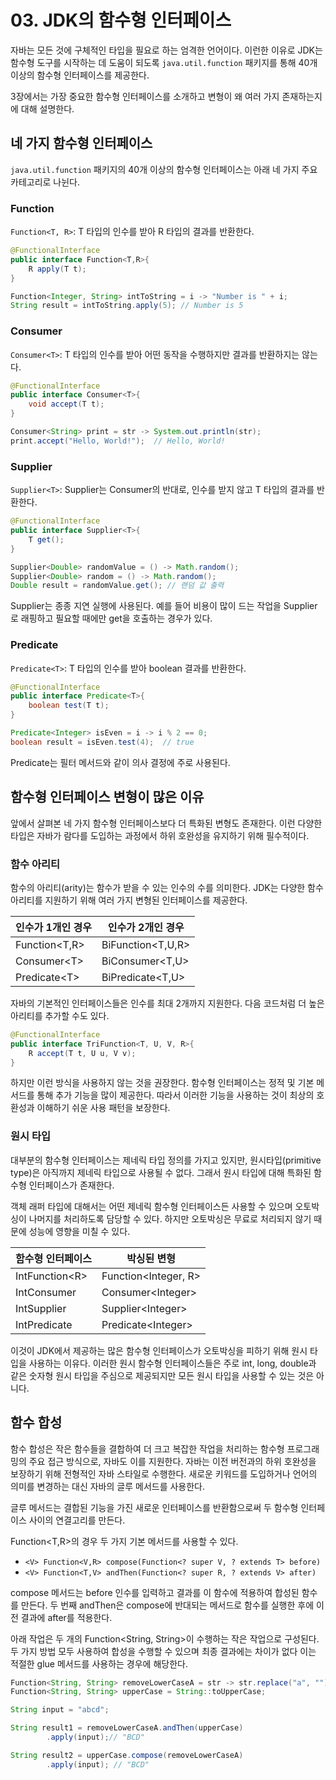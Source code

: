 # 03. JDK의 함수형 인터페이스
자바는 모든 것에 구체적인 타입을 필요로 하는 엄격한 언어이다. 
이런한 이유로 JDK는 함수형 도구를 시작하는 데 도움이 되도록 `java.util.function` 패키지를 통해 40개 이상의 함수형 인터페이스를 제공한다.

3장에서는 가장 중요한 함수형 인터페이스를 소개하고 변형이 왜 여러 가지 존재하는지에 대해 설명한다.

## 네 가지 함수형 인터페이스
`java.util.function` 패키지의 40개 이상의 함수형 인터페이스는 아래 네 가지 주요 카테고리로 나뉜다.

### Function
`Function<T, R>`: T 타입의 인수를 받아 R 타입의 결과를 반환한다.

```java
@FunctionalInterface
public interface Function<T,R>{
    R apply(T t);
}

Function<Integer, String> intToString = i -> "Number is " + i;
String result = intToString.apply(5); // Number is 5
```

### Consumer
`Consumer<T>`: T 타입의 인수를 받아 어떤 동작을 수행하지만 결과를 반환하지는 않는다.
```java
@FunctionalInterface
public interface Consumer<T>{
    void accept(T t);
}

Consumer<String> print = str -> System.out.println(str);
print.accept("Hello, World!");  // Hello, World!
```

### Supplier
`Supplier<T>`: Supplier는 Consumer의 반대로, 인수를 받지 않고 T 타입의 결과를 반환한다.
```java
@FunctionalInterface
public interface Supplier<T>{
    T get();
}

Supplier<Double> randomValue = () -> Math.random();
Supplier<Double> random = () -> Math.random();
Double result = randomValue.get(); // 랜덤 값 출력
```
Supplier는 종종 지연 실행에 사용된다. 예를 들어 비용이 많이 드는 작업을 Supplier로 래핑하고 필요할 때에만 get을 호출하는 경우가 있다.

### Predicate
`Predicate<T>`: T 타입의 인수를 받아 boolean 결과를 반환한다.
```java
@FunctionalInterface
public interface Predicate<T>{
    boolean test(T t);
}

Predicate<Integer> isEven = i -> i % 2 == 0;
boolean result = isEven.test(4);  // true
```
Predicate는 필터 메서드와 같이 의사 결정에 주로 사용된다.

## 함수형 인터페이스 변형이 많은 이유
앞에서 살펴본 네 가지 함수형 인터페이스보다 더 특화된 변형도 존재한다.
이런 다양한 타입은 자바가 람다를 도입하는 과정에서 하위 호완성을 유지하기 위해 필수적이다.


### 함수 아리티
함수의 아리티(arity)는 함수가 받을 수 있는 인수의 수를 의미한다. 
JDK는 다양한 함수 아리티를 지원하기 위해 여러 가지 변형된 인터페이스를 제공한다.

| 인수가 1개인 경우         | 인수가 2개인 경우        |
|--------------------|-------------------|
| Function<T,R>      | BiFunction<T,U,R> |
| Consumer&lt;T&gt;  | BiConsumer<T,U>   |
| Predicate&lt;T&gt; | BiPredicate<T,U>  |

자바의 기본적인 인터페이스들은 인수를 최대 2개까지 지원한다. 다음 코드처럼 더 높은 아리티를 추가할 수도 있다.

```java
@FunctionalInterface
public interface TriFunction<T, U, V, R>{
    R accept(T t, U u, V v);
}
```

하지만 이런 방식을 사용하지 않는 것을 권장한다. 
함수형 인터페이스는 정적 및 기본 메서드를 통해 추가 기능을 많이 제공한다. 따라서 이러한 기능을 사용하는 것이 최상의 호환성과 이해하기 쉬운 사용 패턴을 보장한다.

### 원시 타입
대부분의 함수형 인터페이스는 제네릭 타입 정의를 가지고 있지만, 원시타입(primitive type)은 아직까지 제네릭 타입으로 사용될 수 없다.
그래서 원시 타입에 대해 특화된 함수형 인터페이스가 존재한다.

객체 래퍼 타입에 대해서는 어떤 제네릭 함수형 인터페이스든 사용할 수 있으며 오토박싱이 나머지를 처리하도록 담당할 수 있다.
하지만 오토박싱은 무료로 처리되지 않기 때문에 성능에 영향을 미칠 수 있다.

| 함수형 인터페이스         | 박싱된 변형               |
|----------------------|----------------------------|
| IntFunction&lt;R&gt; | Function<Integer, R>       |
| IntConsumer          | Consumer&lt;Integer&gt;    |
| IntSupplier          | Supplier&lt;Integer&gt;    |
| IntPredicate         | Predicate&lt;Integer&gt;   |

이것이 JDK에서 제공하는 많은 함수형 인터페이스가 오토박싱을 피하기 위해 원시 타입을 사용하는 이유다.
이러한 원시 함수형 인터페이스들은 주로 int, long, double과 같은 숫자형 원시 타입을 주심으로 제공되지만 모든 원시 타입을 사용할 수 있는 것은 아니다.

## 함수 합성
함수 합성은 작은 함수들을 결합하여 더 크고 복잡한 작업을 처리하는 함수형 프로그래밍의 주요 접근 방식으로, 자바도 이를 지원한다.
자바는 이전 버전과의 하위 호완성을 보장하기 위해 전형적인 자바 스타일로 수행한다. 새로운 키워드를 도입하거나 언어의 의미를 변경하는 대신 자바의 글루 메서드를 사용한다.

글루 메서드는 결합된 기능을 가진 새로운 인터페이스를 반환함으로써 두 함수형 인터페이스 사이의 연결고리를 만든다.

Function<T,R>의 경우 두 가지 기본 메서드를 사용할 수 있다.

- `<V> Function<V,R> compose(Function<? super V, ? extends T> before)`
- `<V> Function<T,V> andThen(Function<? super R, ? extends V> after)`

compose 메서드는 before 인수를 입력하고 결과를 이 함수에 적용하여 합성된 함수를 만든다.
두 번째 andThen은 compose에 반대되는 메서드로 함수를 실행한 후에 이전 결과에 after를 적용한다.

아래 작업은 두 개의 Function<String, String>이 수행하는 작은 작업으로 구성된다.
두 가지 방법 모두 사용하여 합성을 수행할 수 있으며 최종 결과에는 차이가 없다 이는 적절한 glue 메서드를 사용하는 경우에 해당한다.
```java
Function<String, String> removeLowerCaseA = str -> str.replace("a", "");
Function<String, String> upperCase = String::toUpperCase;

String input = "abcd";

String result1 = removeLowerCaseA.andThen(upperCase)
        .apply(input);// "BCD"

String result2 = upperCase.compose(removeLowerCaseA)
        .apply(input); // "BCD"
```